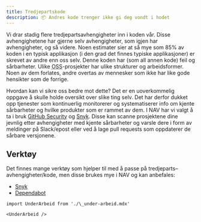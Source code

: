 ```yaml
---
title: Tredjepartskode
description: 📦 Andres kode trenger ikke gi deg vondt i hodet
---
```


Vi drar stadig flere tredjepartsavhengigheter inn i koden vår. Disse avhengighetene har gjerne selv avhengigheter, som igjen har avhengigheter, og så videre. Noen estimater sier at så mye som 85% av koden i en typisk applikasjon (i den grad det finnes typiske applikasjoner) er skrevet av andre enn oss selv. Denne koden har (som all annen kode) feil og sårbarheter. Ulike <abbr title="Open-source software">OSS</abbr>-prosjekter har ulike strukturer og arbeidsformer. Noen av dem forlates, andre overtas av mennesker som ikke har like gode hensikter som de forrige.

Hvordan kan vi sikre oss bedre mot dette? Det er en uoverkommelig oppgave å skulle holde oversikt over slike ting selv. Det har derfor dukket opp tjenester som kontinuerlig monitorerer og systematiserer info om kjente sårbarheter og hvilke produkter som er rammet av dem. I NAV har vi valgt å ta i bruk [GitHub Security](/docs/verktoy/dependabot) og [Snyk](/docs/verktoy/snyk). Disse kan scanne prosjektene dine jevnlig etter avhengigheter med kjente sårbarheter og varsle dere i form av meldinger på Slack/epost eller ved å lage pull requests som oppdaterer de sårbare versjonene.

## Verktøy

Det finnes mange verktøy som hjelper til med å passe på tredjeparts–avhengigheter/kode, men disse brukes mye i NAV og kan anbefales:

- [Snyk](/docs/verktoy/snyk)
- [Dependabot](/docs/verktoy/dependabot)

```mdx-code-block
import UnderArbeid from './\_under-arbeid.mdx'

<UnderArbeid />
```
